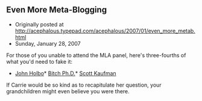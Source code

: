 ## Even More Meta-Blogging

 * Originally posted at http://acephalous.typepad.com/acephalous/2007/01/even_more_metab.html
 * Sunday, January 28, 2007



For those of you unable to attend the MLA panel, here's three-fourths of what you'd need to fake it:

*   [John Holbo](http://www.thevalve.org/go/valve/article/form\_follows\_the\_function\_of\_the\_little\_magazine\_v\_20/)*   [Bitch Ph.D.](http://bitchphd.blogspot.com/2007/01/academic-blogging-part-ii.html)*   [Scott Kaufman](http://acephalous.typepad.com/acephalous/2007/01/painstakingly\_c.html#more)

If Carrie would be so kind as to recapitulate her question, your grandchildren might even believe you were there.

		

